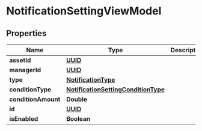 # NotificationSettingViewModel

## Properties
Name | Type | Description | Notes
------------ | ------------- | ------------- | -------------
**assetId** | [**UUID**](UUID.md) |  |  [optional]
**managerId** | [**UUID**](UUID.md) |  |  [optional]
**type** | [**NotificationType**](NotificationType.md) |  |  [optional]
**conditionType** | [**NotificationSettingConditionType**](NotificationSettingConditionType.md) |  |  [optional]
**conditionAmount** | **Double** |  |  [optional]
**id** | [**UUID**](UUID.md) |  |  [optional]
**isEnabled** | **Boolean** |  |  [optional]
